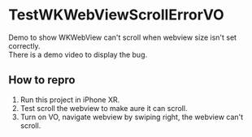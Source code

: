 # TestWKWebViewScrollErrorVO
Demo to show WKWebView can't scroll when webview size isn't set correctly.  
There is a demo video to display the bug.

## How to repro  
1. Run this project in iPhone XR. 
2. Test scroll the webview to make aure it can scroll.
3. Turn on VO, navigate webview by swiping right, the webview can't scroll.